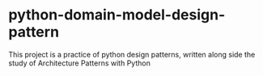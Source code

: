 # python-domain-model-design-pattern
This project is a practice of python design patterns, written along side the study of Architecture Patterns with Python 

